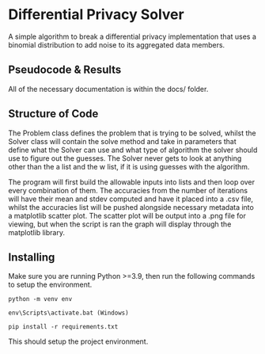 # Differential Privacy Solver

A simple algorithm to break a differential privacy implementation that uses a binomial distribution to add noise to its aggregated data members.

## Pseudocode & Results

All of the necessary documentation is within the docs/ folder.

## Structure of Code

The Problem class defines the problem that is trying to be solved, whilst the Solver class will contain the solve method and take in parameters that define what the Solver can use and what type of algorithm the solver should use to figure out the guesses. The Solver never gets to look at anything other than the a list and the w list, if it is using guesses with the algorithm. 

The program will first build the allowable inputs into lists and then loop over every combination of them. The accuracies from the number of iterations will have their mean and stdev computed and have it placed into a .csv file, whilst the accuracies list will be pushed alongside necessary metadata into a matplotlib scatter plot. The scatter plot will be output into a .png file for viewing, but when the script is ran the graph will display through the matplotlib library.

## Installing

Make sure you are running Python >=3.9, then run the following commands to setup the environment.

```
python -m venv env

env\Scripts\activate.bat (Windows)

pip install -r requirements.txt
```

This should setup the project environment.
